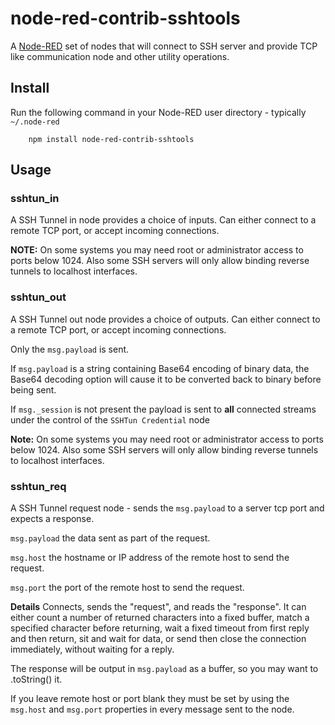 node-red-contrib-sshtools
=======================

A <a href="http://nodered.org" target="_new">Node-RED</a> set of nodes that will connect to SSH server
and provide TCP like communication node and other utility operations.

Install
-------

Run the following command in your Node-RED user directory - typically `~/.node-red`

        npm install node-red-contrib-sshtools

Usage
-----

### sshtun_in

A SSH Tunnel in node provides a choice of inputs. Can either connect to a remote
TCP port, or accept incoming connections.

**NOTE:** On some systems you may need root or administrator access to ports below 
1024. Also some SSH servers will only allow binding reverse tunnels to localhost
interfaces.

### sshtun_out

A SSH Tunnel out node provides a choice of outputs. Can either connect to a remote
TCP port, or accept incoming connections.

Only the `msg.payload` is sent.

If `msg.payload` is a string containing Base64 encoding of binary data,
the Base64 decoding option will cause it to be converted back to binary before being
sent.

If `msg._session` is not present the payload is sent to **all**
connected streams under the control of the `SSHTun Credential` node

**Note:** On some systems you may need root or administrator access to ports below 
1024. Also some SSH servers will only allow binding reverse tunnels to localhost 
interfaces.

### sshtun_req

A SSH Tunnel request node - sends the `msg.payload` to a server tcp port and expects a 
response.

`msg.payload` the data sent as part of the request.

`msg.host` the hostname or IP address of the remote host to send the request.

`msg.port` the port of the remote host to send the request.

**Details**
Connects, sends the "request", and reads the "response". It can either
count a number of returned characters into a fixed buffer, match a specified
character before returning, wait a fixed timeout from first reply and then
return, sit and wait for data, or send then close the connection immediately,
without waiting for a reply.

The response will be output in `msg.payload` as a buffer, so you may want 
to .toString() it.

If you leave remote host or port blank they must be set by using the
`msg.host` and `msg.port` properties in every message sent to the node.
